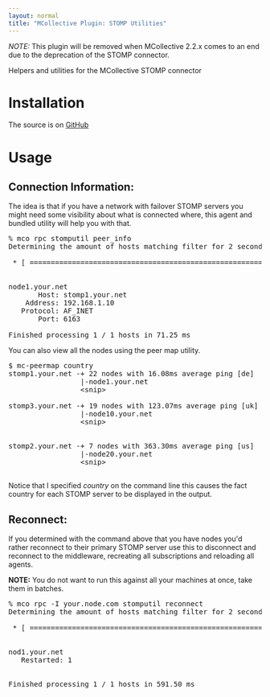 ```yaml
---
layout: normal
title: "MCollective Plugin: STOMP Utilities"
---
```


*NOTE:* This plugin will be removed when MCollective 2.2.x comes to an end due to the deprecation of the STOMP connector.

Helpers and utilities for the MCollective STOMP connector

Installation
============

The source is on [GitHub](https://github.com/puppetlabs/mcollective-plugins/tree/master/agent/stomputil/)

Usage
=====

Connection Information:
-----------------------
The idea is that if you have a network with failover STOMP servers you might need some visibility about what is connected where, this agent and bundled utility will help you with that.

<pre>
% mco rpc stomputil peer_info
Determining the amount of hosts matching filter for 2 seconds .... 1

 * [ ============================================================> ] 1 / 1


node1.your.net                          
       Host: stomp1.your.net
    Address: 192.168.1.10
   Protocol: AF_INET
       Port: 6163

Finished processing 1 / 1 hosts in 71.25 ms
</pre>

You can also view all the nodes using the peer map utility.

<pre>
$ mc-peermap country
stomp1.your.net -+ 22 nodes with 16.08ms average ping [de] 
                 |-node1.your.net
                 &lt;snip&gt;

stomp3.your.net -+ 19 nodes with 123.07ms average ping [uk] 
                 |-node10.your.net
                 &lt;snip&gt;


stomp2.your.net -+ 7 nodes with 363.30ms average ping [us] 
                 |-node20.your.net
                 &lt;snip&gt;

</pre>

Notice that I specified _country_ on the command line this causes the fact country for each STOMP server to be displayed in the output.

Reconnect:
----------

If you determined with the command above that you have nodes you'd rather reconnect to their primary STOMP server use this to disconnect and reconnect to the middleware, recreating all subscriptions and reloading all agents.

**NOTE:** You do not want to run this against all your machines at once, take them in batches.

<pre>
% mco rpc -I your.node.com stomputil reconnect
Determining the amount of hosts matching filter for 2 seconds .... 1

 * [ ============================================================> ] 1 / 1


nod1.your.net                          
   Restarted: 1


Finished processing 1 / 1 hosts in 591.50 ms
</pre>


